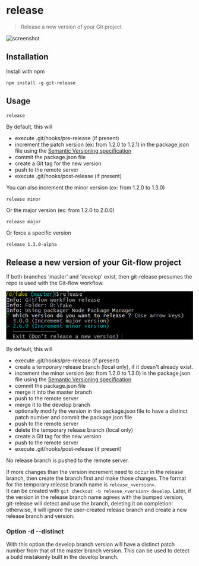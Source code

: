 # release

> Release a new version of your Git project

![screenshot](screenshot.png)

## Installation

Install with npm

```shell
npm install -g git-release
```

## Usage

```shell
release
```

By default, this will
* execute .git/hooks/pre-release (if present)
* increment the patch version (ex: from 1.2.0 to 1.2.1) in the package.json file using the [Semantic Versioning specification](http://semver.org/)
* commit the package.json file
* create a Git tag for the new version
* push to the remote server
* execute .git/hooks/post-release (if present)

You can also increment the minor version (ex: from 1.2.0 to 1.3.0)

```shell
release minor
```

Or the major version  (ex: from 1.2.0 to 2.0.0)

```shell
release major
```

Or force a specific version

```shell
release 1.3.0-alpha
```
## Release a new version of your Git-flow project
If both branches 'master' and 'develop' exist, then git-release presumes the 
repo is used with the Git-flow workflow.  

![screenshot](gitflow.png)

By default, this will
* execute .git/hooks/pre-release (if present)
* create a temporary release branch (local only), if it doesn't already exist.
* increment the minor version (ex: from 1.2.0 to 1.3.0) in the package.json file using the [Semantic Versioning specification](http://semver.org/)
* commit the package.json file
* merge it into the master branch
* push to the remote server
* merge it to the develop branch
* optionally modify the version in the package.json file to have a distinct patch number
  and commit the package.json file
* push to the remote server
* delete the temporary release branch (local only)
* create a Git tag for the new version
* push to the remote server
* execute .git/hooks/post-release (if present)

No release branch is pushed to the remote server.
 
If more changes than the version increment need to occur in the release branch, then 
create the branch first and make those changes. 
 The format for the temporary release branch name is `release_<version>`.  
It can be created with `git checkout -b release_<version> develop`.
Later, if the version in the release branch name agrees with the bumped version, 
git-release will detect and use the branch, deleting it on completion: otherwise, it
will ignore the user-created release branch and create a new release branch and version.

### Option -d --distinct 

With this option the develop branch version will have a distinct patch number 
from that of the master branch version.  This can be used to detect a
build mistakenly built in the develop branch.